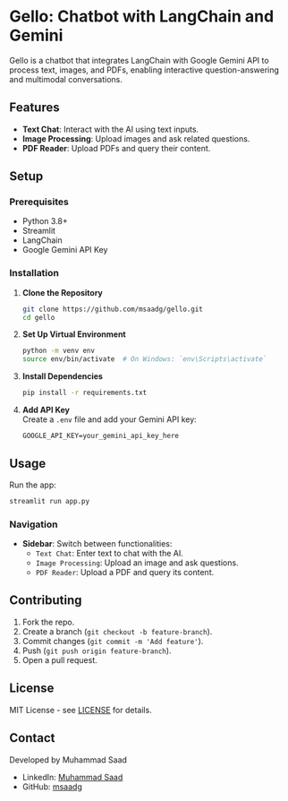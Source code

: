 # Gello: Chatbot with LangChain and Gemini

Gello is a chatbot that integrates LangChain with Google Gemini API to process text, images, and PDFs, enabling interactive question-answering and multimodal conversations.

## Features

- **Text Chat**: Interact with the AI using text inputs.  
- **Image Processing**: Upload images and ask related questions.  
- **PDF Reader**: Upload PDFs and query their content.

## Setup

### Prerequisites

- Python 3.8+  
- Streamlit  
- LangChain  
- Google Gemini API Key

### Installation

1. **Clone the Repository**  
   ```sh
   git clone https://github.com/msaadg/gello.git
   cd gello
   ```

2. **Set Up Virtual Environment**  
   ```sh
   python -m venv env
   source env/bin/activate  # On Windows: `env\Scripts\activate`
   ```

3. **Install Dependencies**  
   ```sh
   pip install -r requirements.txt
   ```

4. **Add API Key**  
   Create a `.env` file and add your Gemini API key:  
   ```env
   GOOGLE_API_KEY=your_gemini_api_key_here
   ```

## Usage

Run the app:  
```sh
streamlit run app.py
```

### Navigation

- **Sidebar**: Switch between functionalities:  
  - `Text Chat`: Enter text to chat with the AI.  
  - `Image Processing`: Upload an image and ask questions.  
  - `PDF Reader`: Upload a PDF and query its content.

## Contributing

1. Fork the repo.  
2. Create a branch (`git checkout -b feature-branch`).  
3. Commit changes (`git commit -m 'Add feature'`).  
4. Push (`git push origin feature-branch`).  
5. Open a pull request.

## License

MIT License - see [LICENSE](LICENSE) for details.

## Contact

Developed by Muhammad Saad  
- LinkedIn: [Muhammad Saad](https://www.linkedin.com/in/msaad01)  
- GitHub: [msaadg](https://github.com/msaadg)